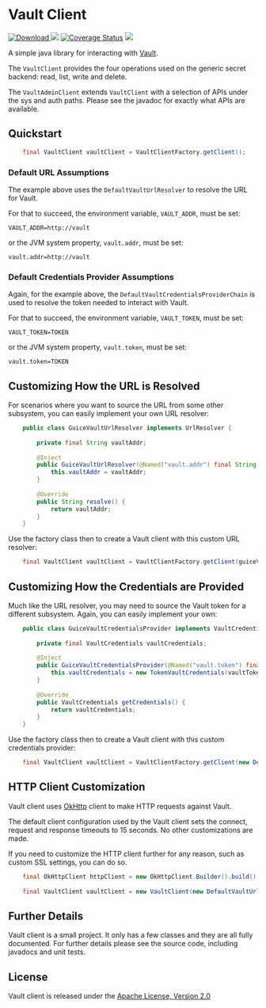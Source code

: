 # Vault Client

[ ![Download](https://api.bintray.com/packages/nike/maven/vault-client/images/download.svg) ](https://bintray.com/nike/maven/vault-client/_latestVersion)
[![][travis img]][travis]
[![Coverage Status](https://coveralls.io/repos/github/Nike-Inc/java-vault-client/badge.svg)](https://coveralls.io/github/Nike-Inc/java-vault-client)
[![][license img]][license]

<a name="overview"></a>
A simple java library for interacting with [Vault](https://www.vaultproject.io/).

The `VaultClient` provides the four operations used on the generic secret backend: read, list, write and delete.

The `VaultAdminClient` extends `VaultClient` with a selection of APIs under the sys and auth paths.  Please see the javadoc for exactly what APIs are available.

<a name="quickstart"></a>
## Quickstart

``` java
    final VaultClient vaultClient = VaultClientFactory.getClient();
```

### Default URL Assumptions

The example above uses the `DefaultVaultUrlResolver` to resolve the URL for Vault.

For that to succeed, the environment variable, `VAULT_ADDR`, must be set:

    VAULT_ADDR=http://vault

or the JVM system property, `vault.addr`, must be set:

    vault.addr=http://vault

### Default Credentials Provider Assumptions

Again, for the example above, the `DefaultVaultCredentialsProviderChain` is used to resolve the token needed to interact with Vault.

For that to succeed, the environment variable, `VAULT_TOKEN`, must be set:

    VAULT_TOKEN=TOKEN

or the JVM system property, `vault.token`, must be set:

    vault.token=TOKEN

## Customizing How the URL is Resolved

For scenarios where you want to source the URL from some other subsystem, you can easily implement your own URL resolver:

``` java
    public class GuiceVaultUrlResolver implements UrlResolver {
    
        private final String vaultAddr;
    
        @Inject
        public GuiceVaultUrlResolver(@Named("vault.addr") final String vaultAddr) {
            this.vaultAddr = vaultAddr;
        }
    
        @Override
        public String resolve() {
            return vaultAddr;
        }
    }
```

Use the factory class then to create a Vault client with this custom URL resolver:

``` java
    final VaultClient vaultClient = VaultClientFactory.getClient(guiceVaultUrlResolver);
```

## Customizing How the Credentials are Provided

Much like the URL resolver, you may need to source the Vault token for a different subsystem.  Again, you can easily implement your own:

``` java
    public class GuiceVaultCredentialsProvider implements VaultCredentialsProvider {
        
        private final VaultCredentials vaultCredentials;
        
        @Inject
        public GuiceVaultCredentialsProvider(@Named("vault.token") final String vaultToken) {
            this.vaultCredentials = new TokenVaultCredentials(vaultToken);
        }
        
        @Override
        public VaultCredentials getCredentials() {
            return vaultCredentials;
        }
    }
```

Use the factory class then to create a Vault client with this custom credentials provider:

``` java
    final VaultClient vaultClient = VaultClientFactory.getClient(new DefaultVaultUrlResolver(), guiceVaultCredentialsProvder);
```

## HTTP Client Customization

Vault client uses [OkHttp](http://square.github.io/okhttp/) client to make HTTP requests against Vault.

The default client configuration used by the Vault client sets the connect, request and response timeouts to 15 seconds.  No other customizations are made.

If you need to customize the HTTP client further for any reason, such as custom SSL settings, you can do so.

``` java
    final OkHttpClient httpClient = new OkHttpClient.Builder().build();
    
    final VaultClient vaultClient = new VaultClient(new DefaultVaultUrlResolver(), new DefaultVaultCredentialsProviderChain(), httpClient);
```

## Further Details

Vault client is a small project. It only has a few classes and they are all fully documented. For further details please see the source code, including javadocs and unit tests.

<a name="license"></a>
## License

Vault client is released under the [Apache License, Version 2.0](http://www.apache.org/licenses/LICENSE-2.0)

[travis]:https://travis-ci.org/Nike-Inc/java-vault-client
[travis img]:https://api.travis-ci.org/Nike-Inc/java-vault-client.svg?branch=master

[license]:LICENSE.txt
[license img]:https://img.shields.io/badge/License-Apache%202-blue.svg

[toc]:#table_of_contents
